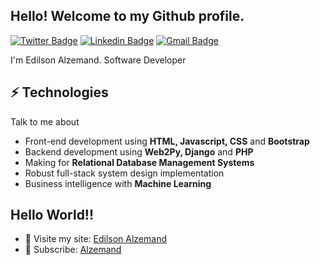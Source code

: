 <h2> Hello! Welcome to my Github profile.</h2>


[![Twitter Badge](https://img.shields.io/badge/-@alzemand-1ca0f1?style=flat-square&labelColor=1ca0f1&logo=twitter&logoColor=white&link=https://twitter.com/alzemand)](https://twitter.com/alzemand) [![Linkedin Badge](https://img.shields.io/badge/-alzemand-blue?style=flat-square&logo=Linkedin&logoColor=white&link=https://www.linkedin.com/in/alzemand/)](https://www.linkedin.com/in/alzemand/) 
[![Gmail Badge](https://img.shields.io/badge/-edilson_alzemand@id.uff.br-c14438?style=flat-square&logo=Gmail&logoColor=white&link=mailto:edilson_alzemand@id.uff.br)](mailto:edilson_alzemand@id.uff.br)

I'm Edilson Alzemand. Software Developer 

## ⚡ Technologies
Talk to me about
- Front-end development using **HTML, Javascript, CSS** and **Bootstrap**
- Backend development using **Web2Py, Django** and **PHP**
- Making for **Relational Database Management Systems**
- Robust full-stack system design implementation
- Business intelligence with **Machine Learning**
## Hello World!!
- 🚀 Visite my site: [Edilson Alzemand](https://alzemand.com)
- 🔔 Subscribe: [Alzemand](https://www.youtube.com/channel/UCNbDp8wVVH9h9tt7RiKi7Yw)
